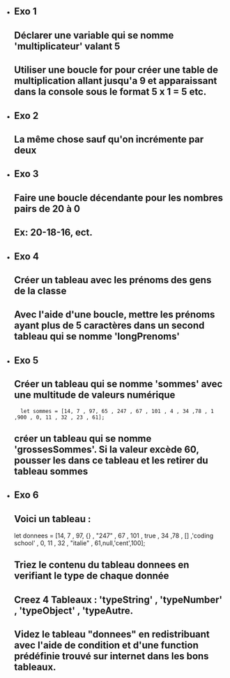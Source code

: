 - ## Exo 1 
    ## Déclarer une variable qui se nomme 'multiplicateur' valant 5
    ## Utiliser une boucle for pour créer une table de multiplication allant jusqu'a 9 et apparaissant dans la console sous le format 5 x 1 = 5 etc.

- ## Exo 2
    ## La même chose sauf qu'on incrémente par deux

- ## Exo 3
    ## Faire une boucle décendante pour les nombres pairs de 20 à 0
    ## Ex: 20-18-16, ect.

- ## Exo 4
    ## Créer un tableau avec les prénoms des gens de la classe
    ## Avec l'aide d'une boucle, mettre les prénoms ayant plus de 5 caractères dans un second tableau qui se nomme 'longPrenoms'

- ## Exo 5
    ##  Créer un tableau qui se nomme 'sommes' avec une multitude de valeurs numérique
        let sommes = [14, 7 , 97, 65 , 247 , 67 , 101 , 4 , 34 ,78 , 1 ,900 , 0, 11 , 32 , 23 , 61];
    ## créer un tableau qui se nomme 'grossesSommes'. Si la valeur excède 60, pousser les dans ce tableau et les retirer du tableau sommes 

- ## Exo 6
    ##  Voici un tableau : 
    let donnees = [14, 7 , 97, {} , "247" , 67 , 101 , true , 34 ,78 , [] ,'coding school' , 0, 11 , 32 , "italie" , 61,null,'cent',100];

    ## Triez le contenu du tableau donnees en verifiant le type de chaque donnée
    ## Creez 4 Tableaux : 'typeString' , 'typeNumber' , 'typeObject' , 'typeAutre.
    ## Videz le tableau "donnees" en redistribuant avec l'aide de condition et d'une function prédéfinie trouvé sur internet dans les bons tableaux.
